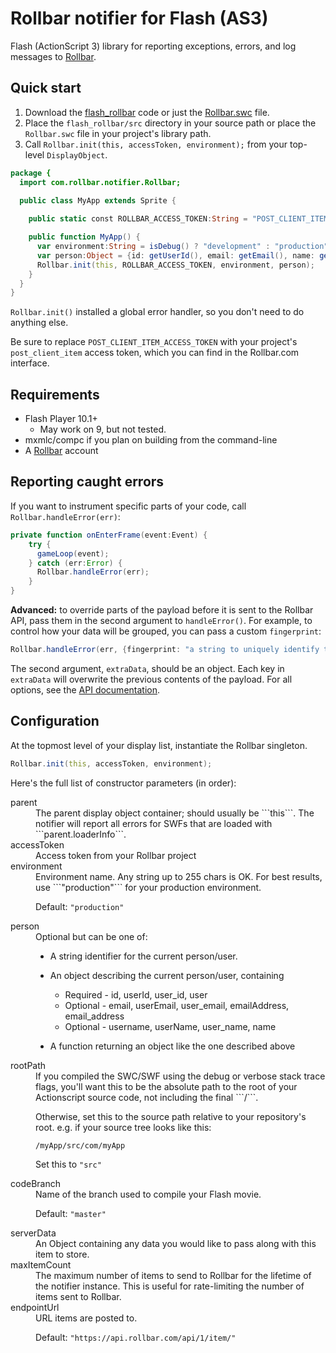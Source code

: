 # Rollbar notifier for Flash (AS3)

<!-- RemoveNext -->
Flash (ActionScript 3) library for reporting exceptions, errors, and log messages to [Rollbar](https://rollbar.com).

<!-- Sub:[TOC] -->

## Quick start

1. Download the [flash_rollbar](https://github.com/rollbar/flash_rollbar/tree/master/src) code or just the [Rollbar.swc](https://github.com/rollbar/flash_rollbar/blob/master/build/swc/Rollbar.swc) file.
2. Place the ```flash_rollbar/src``` directory in your source path or place the ```Rollbar.swc``` file in your project's library path.
3. Call ```Rollbar.init(this, accessToken, environment);``` from your top-level ```DisplayObject```.

```actionscript
package {
  import com.rollbar.notifier.Rollbar;

  public class MyApp extends Sprite {
    
    public static const ROLLBAR_ACCESS_TOKEN:String = "POST_CLIENT_ITEM_ACCESS_TOKEN";

    public function MyApp() {
      var environment:String = isDebug() ? "development" : "production";
      var person:Object = {id: getUserId(), email: getEmail(), name: getName()};  // optional
      Rollbar.init(this, ROLLBAR_ACCESS_TOKEN, environment, person);
    }
  }
}
```


```Rollbar.init()``` installed a global error handler, so you don't need to do anything else.

<!-- RemoveNextIfProject -->
Be sure to replace ```POST_CLIENT_ITEM_ACCESS_TOKEN``` with your project's ```post_client_item``` access token, which you can find in the Rollbar.com interface.


## Requirements

- Flash Player 10.1+
  - May work on 9, but not tested.
- mxmlc/compc if you plan on building from the command-line
- A [Rollbar](http://rollbar.com) account

## Reporting caught errors

If you want to instrument specific parts of your code, call ```Rollbar.handleError(err)```:

```actionscript
private function onEnterFrame(event:Event) {
    try {
      gameLoop(event);
    } catch (err:Error) {
      Rollbar.handleError(err);
    }
}
```

**Advanced:** to override parts of the payload before it is sent to the Rollbar API, pass them in the second argument to `handleError()`. For example, to control how your data will be grouped, you can pass a custom `fingerprint`:

```actionscript
Rollbar.handleError(err, {fingerprint: "a string to uniquely identify this error"});
```

The second argument, `extraData`, should be an object. Each key in `extraData` will overwrite the previous contents of the payload. For all options, see the [API documentation](http://rollbar.com/docs/api_items/).


## Configuration

At the topmost level of your display list, instantiate the Rollbar singleton.
    
```actionscript
Rollbar.init(this, accessToken, environment);
```

Here's the full list of constructor parameters (in order):

  <dl>
  <dt>parent</dt>
  <dd>The parent display object container; should usually be ```this```. The notifier will report all errors for SWFs that are loaded with ```parent.loaderInfo```.</dd>
  <dt>accessToken</dt>
  <dd>Access token from your Rollbar project</dd>
  <dt>environment</dt>
  <dd>Environment name. Any string up to 255 chars is OK. For best results, use ```"production"``` for your production environment.

Default: ``"production"``

  </dd>
  <dt>person</dt>
  <dd>Optional but can be one of:

- A string identifier for the current person/user.
- An object describing the current person/user, containing
  - Required - id, userId, user_id, user
  - Optional - email, userEmail, user_email, emailAddress, email_address
  - Optional - username, userName, user_name, name
- A function returning an object like the one described above

  </dd>
  <dt>rootPath</dt>
  <dd>If you compiled the SWC/SWF using the debug or verbose stack trace flags, you'll want this to be the absolute path to the root of your Actionscript source code, not including the final ```/```.

Otherwise, set this to the source path relative to your repository's root.
e.g. if your source tree looks like this:
```
/myApp/src/com/myApp
```

Set this to ```"src"```

  </dd>
  <dt>codeBranch</dt>
  <dd>Name of the branch used to compile your Flash movie.

Default: ```"master"```

  </dd>
  <dt>serverData</dt>
  <dd>An Object containing any data you would like to pass along with this item to store.</dd>
  <dt>maxItemCount</dt>
  <dd>The maximum number of items to send to Rollbar for the lifetime of the notifier instance. This is useful for rate-limiting the number of items sent to Rollbar.</dd>
  <dt>endpointUrl</dt>
  <dd>URL items are posted to.
    
Default: ```"https://api.rollbar.com/api/1/item/"```
  </dd>
  </dl>
